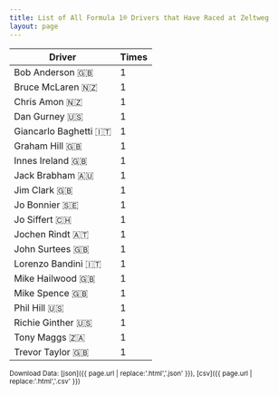 ```yaml
---
title: List of All Formula 1® Drivers that Have Raced at Zeltweg
layout: page
---
```


| Driver | Times |
|--|--|
| Bob Anderson 🇬🇧 | 1 |
| Bruce McLaren 🇳🇿 | 1 |
| Chris Amon 🇳🇿 | 1 |
| Dan Gurney 🇺🇸 | 1 |
| Giancarlo Baghetti 🇮🇹 | 1 |
| Graham Hill 🇬🇧 | 1 |
| Innes Ireland 🇬🇧 | 1 |
| Jack Brabham 🇦🇺 | 1 |
| Jim Clark 🇬🇧 | 1 |
| Jo Bonnier 🇸🇪 | 1 |
| Jo Siffert 🇨🇭 | 1 |
| Jochen Rindt 🇦🇹 | 1 |
| John Surtees 🇬🇧 | 1 |
| Lorenzo Bandini 🇮🇹 | 1 |
| Mike Hailwood 🇬🇧 | 1 |
| Mike Spence 🇬🇧 | 1 |
| Phil Hill 🇺🇸 | 1 |
| Richie Ginther 🇺🇸 | 1 |
| Tony Maggs 🇿🇦 | 1 |
| Trevor Taylor 🇬🇧 | 1 |

<small>Download Data: [json]({{ page.url | replace:'.html','.json' }}), [csv]({{ page.url | replace:'.html','.csv' }})</small>
